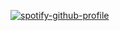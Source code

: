 [![spotify-github-profile](https://spotify-github-profile.kittinanx.com/api/view?uid=31wgdtzmzwpha3raa2jzrpe2lq6e&cover_image=true&theme=natemoo-re&show_offline=false&background_color=121212&interchange=false&bar_color=53b14f&bar_color_cover=false)](https://open.spotify.com/user/31wgdtzmzwpha3raa2jzrpe2lq6e)
